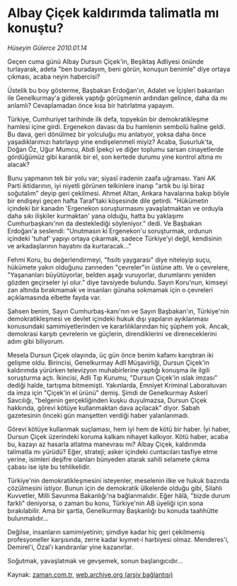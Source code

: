 # Albay Çiçek kaldırımda talimatla mı konuştu?

*Hüseyin Gülerce 2010.01.14*

<tr><td class="metin" colspan="2" style="padding-top: 20px; padding-left: 5px; ">Geçen cuma günü Albay Dursun Çiçek'in, Beşiktaş Adliyesi önünde turlayarak, adeta "ben buradayım, beni görün, konuşun benimle" diye ortaya çıkması, acaba neyin habercisi?</td></tr><tr><td class="metin" colspan="2" style="padding-top: 20px; padding-left: 5px; "><p>Üstelik bu boy gösterme, Başbakan Erdoğan'ın, Adalet ve İçişleri bakanları ile Genelkurmay'a giderek yaptığı görüşmenin ardından gelince, daha da mı anlamlı? Cevaplamadan önce kısa bir hatırlatma yapayım.
<p>Türkiye, Cumhuriyet tarihinde ilk defa, topyekûn bir demokratikleşme hamlesi içine girdi. Ergenekon davası da bu hamlenin sembolü haline geldi. Bu dava, geri dönülmez bir yolculuğu mu anlatıyor, yoksa daha önce yaşadıklarımızı hatırlayıp yine endişelenmeli miyiz? Acaba, Susurluk'ta, Doğan Öz, Uğur Mumcu, Abdi İpekçi ve diğer toplumu sarsan cinayetlerde gördüğümüz gibi karanlık bir el, son kertede durumu yine kontrol altına mı alacak?
<p>Bunu yapmanın tek bir yolu var; siyasî iradenin zaafa uğraması. Yani AK Parti iktidarının, iyi niyetli görünen telkinlere inanıp "artık bu işi biraz soğutalım" deyip geri çekilmesi. Ahmet Altan, Ankara havalarına bakıp böyle bir endişeyi geçen hafta Taraf'taki köşesinde dile getirdi. "Hükümetin içindeki bir kanadın 'Ergenekon soruşturmasını yavaşlatmaktan ve orduyla daha sıkı ilişkiler kurmaktan' yana olduğu, hatta bu yaklaşımı Cumhurbaşkanı'nın da desteklediği söyleniyor." dedi. Ve Başbakan Erdoğan'a seslendi: "Unutmasın ki Ergenekon'u soruşturmak, ordunun içindeki 'tuhaf' yapıyı ortaya çıkarmak, sadece Türkiye'yi değil, kendisinin ve arkadaşlarının hayatını da kurtaracak..."
<p>Fehmi Koru, bu değerlendirmeyi, "fısıltı yaygarası" diye niteleyip suçu, hükümete yakın olduğunu zanneden "çevreler"in üstüne attı. Ve o çevrelere, "Yaşananları büyütüyorlar, belden aşağı vuruyorlar, durumlarını yeniden gözden geçirseler iyi olur." diye tavsiyede bulundu. Sayın Koru'nun, kimseyi zan altında bırakmamak ve insanları günaha sokmamak için o çevreleri açıklamasında elbette fayda var.
<p>Şahsen benim, Sayın Cumhurbaş-kanı'nın ve Sayın Başbakan'ın, Türkiye'nin demokratikleşmesi ve devlet içindeki hukuk dışı yapıların ayıklanması konusundaki samimiyetlerinden ve kararlılıklarından hiç şüphem yok. Ancak, demokrasi karşıtı çevrelerin ve güçlerin, direndiklerini ve direneceklerini adım gibi biliyorum.
<p>Mesela Dursun Çiçek olayında, üç gün önce benim kafamı karıştıran iki gelişme oldu. Birincisi, Genelkurmay Adlî Müşavirliği, Dursun Çiçek'in kaldırımda yürürken televizyon muhabirlerine yaptığı konuşma ile ilgili soruşturma açtı. İkincisi, Adli Tıp Kurumu, "Dursun Çiçek'in ıslak imzası" dediği halde, tartışma bitmemişti. Yakınlarda, Emniyet Kriminal Laboratuvarı da imza için "Çiçek'in el ürünü" demiş. Şimdi de Genelkurmay Askerî Savcılığı, "belgenin gerçekliğinden kuşku duyulmazsa, Dursun Çiçek hakkında, görevi kötüye kullanmaktan dava açılacak" diyor. Sabah gazetesinin önceki gün manşetten verdiği haber yalanlanmadı.
<p>Görevi kötüye kullanmak suçlaması, hem iyi hem de kötü bir haber. İyi haber, Dursun Çiçek üzerindeki koruma kalkanı nihayet kalkıyor. Kötü haber, acaba bu, kazayı az hasarla atlatma manevrası mı? Albay Çiçek, kaldırımda talimatla mı yürüdü? Eğer, strateji; asker içindeki cuntacıları tasfiye etme yerine, isimleri deşifre olanları bünyeden atarak sahili selamete çıkma çabası ise işte bu tehlikelidir.
<p>Türkiye'nin demokratikleşmesini isteyenler, meselenin ilke ve hukuk bazında çözülmesini istiyor. Bunun için de demokratik ülkelerde olduğu gibi, Silahlı Kuvvetler, Milli Savunma Bakanlığı'na bağlanmalıdır. Eğer hâlâ, "bizde durum farklı" deniyorsa, o zaman bu konu, Türkiye'nin AB üyeliği için sona bırakılabilir. Ama bir şartla, Genelkurmay Başkanlığı bu konuda taahhütte bulunmalıdır...
<p>Değilse, insanların samimiyetinin; şimdiye kadar hiç geri çekilmemiş profesyoneller karşısında, zerre kadar kıymet-i harbiyesi olmaz. Menderes'i, Demirel'i, Özal'ı kandıranlar yine kazanırlar.
<p>Soğutmak, yavaşlatmak ve gevşemek, sonun başlangıcıdır...<br/></p></p></p></p></p></p></p></p></p></p></td></tr>

Kaynak: [zaman.com.tr](http://zaman.com.tr/yazar.do?yazino=939969), [web.archive.org (arşiv bağlantısı)](http://web.archive.org/web/20100121032827/http://www.zaman.com.tr:80/yazar.do?yazino=939969)
